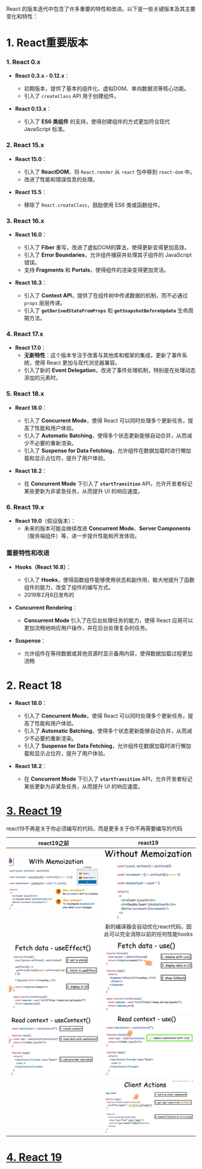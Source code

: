 React 的版本迭代中包含了许多重要的特性和改进。以下是一些关键版本及其主要变化和特性：

# 1. React重要版本

### 1. **React 0.x**

- **React 0.3.x - 0.12.x**：
  - 初期版本，提供了基本的组件化、虚拟DOM、单向数据流等核心功能。
  - 引入了 `createClass` API 用于创建组件。

- **React 0.13.x**：
  - 引入了 **ES6 类组件** 的支持，使得创建组件的方式更加符合现代 JavaScript 标准。

### 2. **React 15.x**

- **React 15.0**：
  - 引入了 **ReactDOM**，将 `React.render` 从 `react` 包中移到 `react-dom` 中。
  - 改进了性能和错误信息的处理。

- **React 15.5**：
  - 移除了 `React.createClass`，鼓励使用 ES6 类或函数组件。

### 3. **React 16.x**

- **React 16.0**：
  - 引入了 **Fiber** 重写，改进了虚拟DOM的算法，使得更新变得更加高效。
  - 引入了 **Error Boundaries**，允许组件捕获并处理其子组件的 JavaScript 错误。
  - 支持 **Fragments** 和 **Portals**，使得组件的渲染变得更加灵活。

- **React 16.3**：
  - 引入了 **Context API**，提供了在组件树中传递数据的机制，而不必通过 `props` 层层传递。
  - 引入了 **`getDerivedStateFromProps`** 和 **`getSnapshotBeforeUpdate`** 生命周期方法。

### 4. **React 17.x**

- **React 17.0**：
  - **无新特性**：这个版本专注于改善与其他库和框架的集成，更新了事件系统，使得 React 更加与现代浏览器兼容。
  - 引入了新的 **Event Delegation**，改进了事件处理机制，特别是在处理动态添加的元素时。

### 5. **React 18.x**

- **React 18.0**：
  - 引入了 **Concurrent Mode**，使得 React 可以同时处理多个更新任务，提高了性能和用户体验。
  - 引入了 **Automatic Batching**，使得多个状态更新能够自动合并，从而减少不必要的重新渲染。
  - 引入了 **Suspense for Data Fetching**，允许组件在数据加载时进行懒加载和显示占位符，提升了用户体验。

- **React 18.2**：
  - 在 **Concurrent Mode** 下引入了 **`startTransition`** API，允许开发者标记某些更新为非紧急任务，从而提升 UI 的响应速度。

### 6. **React 19.x**

- **React 19.0**（假设版本）：
  - 未来的版本可能会继续改进 **Concurrent Mode**、**Server Components**（服务端组件）等，进一步提升性能和开发体验。

### **重要特性和改进**

- **Hooks（React 16.8）**：
  - 引入了 **Hooks**，使得函数组件能够使用状态和副作用，极大地提升了函数组件的能力，改变了组件的编写方式。
  - 2019年2月6日发布的
  
- **Concurrent Rendering**：
  - **Concurrent Mode** 引入了在后台处理任务的能力，使得 React 应用可以更加流畅地响应用户操作，并在后台处理复杂的任务。

- **Suspense**：
  - 允许组件在等待数据或其他资源时显示备用内容，使得数据加载过程更加流畅

# 2. React 18

- **React 18.0**：
  - 引入了 **Concurrent Mode**，使得 React 可以同时处理多个更新任务，提高了性能和用户体验。
  - 引入了 **Automatic Batching**，使得多个状态更新能够自动合并，从而减少不必要的重新渲染。
  - 引入了 **Suspense for Data Fetching**，允许组件在数据加载时进行懒加载和显示占位符，提升了用户体验。

- **React 18.2**：
  - 在 **Concurrent Mode** 下引入了 **`startTransition`** API，允许开发者标记某些更新为非紧急任务，从而提升 UI 的响应速度。

# [3. React 19](https://www.bilibili.com/video/BV1az421o7n7/?spm_id_from=333.337.search-card.all.click&vd_source=a7089a0e007e4167b4a61ef53acc6f7e)

react19不再是关于你必须编写的代码，而是更多关于你不再需要编写的代码

|                         react19之前                          |                           react19                            |
| :----------------------------------------------------------: | :----------------------------------------------------------: |
| ![image-20241008150605455](11React版本.assets/image-20241008150605455.png) | ![image-20241008150628832](11React版本.assets/image-20241008150628832.png) |
|                                                              | 新的编译器会自动优化react代码，因此可以完全消除以前的任何性能hooks |
|                                                              |                                                              |
| ![image-20241008150935704](11React版本.assets/image-20241008150935704.png) | ![image-20241008151049492](11React版本.assets/image-20241008151049492.png) |
|                                                              |                                                              |
| ![image-20241008151249880](11React版本.assets/image-20241008151249880.png) | ![image-20241008151551447](11React版本.assets/image-20241008151551447.png) |
|                                                              |                                                              |
|                                                              | ![image-20241008151819535](11React版本.assets/image-20241008151819535.png) |

# [4. React 19](https://react.dev/blog/2024/04/25/react-19)

































